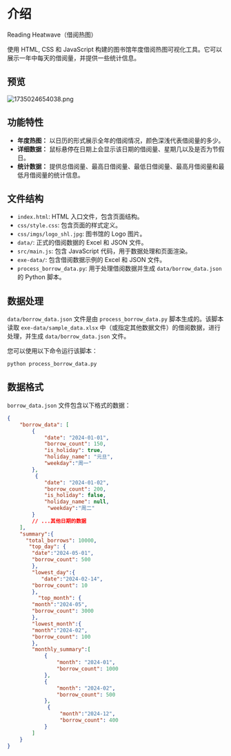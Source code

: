 # 介绍
Reading Heatwave（借阅热图）

使用 HTML, CSS 和 JavaScript 构建的图书馆年度借阅热图可视化工具。它可以展示一年中每天的借阅量，并提供一些统计信息。

## 预览

![1735024654038.png](https://xulei-pic-1258542021.cos.ap-shanghai.myqcloud.com/mdpic/1735024654038.png)

## 功能特性

*   **年度热图：** 以日历的形式展示全年的借阅情况，颜色深浅代表借阅量的多少。
*   **详细数据：** 鼠标悬停在日期上会显示该日期的借阅量、星期几以及是否为节假日。
*   **统计数据：** 提供总借阅量、最高日借阅量、最低日借阅量、最高月借阅量和最低月借阅量的统计信息。

## 文件结构

*   `index.html`: HTML 入口文件，包含页面结构。
*   `css/style.css`: 包含页面的样式定义。
*   `css/imgs/logo_shl.jpg`: 图书馆的 Logo 图片。
*   `data/`: 正式的借阅数据的 Excel 和 JSON 文件。
*   `src/main.js`: 包含 JavaScript 代码，用于数据处理和页面渲染。
*   `exe-data/`:  包含借阅数据示例的 Excel 和 JSON 文件。
*   `process_borrow_data.py`:  用于处理借阅数据并生成 `data/borrow_data.json` 的 Python 脚本。

## 数据处理

`data/borrow_data.json` 文件是由 `process_borrow_data.py` 脚本生成的。该脚本读取 `exe-data/sample_data.xlsx` 中（或指定其他数据文件）的借阅数据，进行处理，并生成 `data/borrow_data.json` 文件。

您可以使用以下命令运行该脚本：

```bash
python process_borrow_data.py
```

## 数据格式

`borrow_data.json` 文件包含以下格式的数据：

```json
{
    "borrow_data": [
        {
            "date": "2024-01-01",
            "borrow_count": 150,
            "is_holiday": true,
            "holiday_name": "元旦",
            "weekday":"周一"
        },
         {
            "date": "2024-01-02",
            "borrow_count": 200,
            "is_holiday": false,
            "holiday_name": null,
             "weekday":"周二"
        }
        // ...其他日期的数据
    ],
    "summary":{
      "total_borrows": 10000,
       "top_day": {
        "date":"2024-05-01",
        "borrow_count": 500
        },
        "lowest_day":{
           "date":"2024-02-14",
        "borrow_count": 10
        },
          "top_month": {
        "month":"2024-05",
        "borrow_count": 3000
        },
        "lowest_month":{
        "month":"2024-02",
        "borrow_count": 100
        },
        "monthly_summary":[
            {
                "month": "2024-01",
                "borrow_count": 1000
            },
            {
                "month": "2024-02",
                "borrow_count": 500
            },
             {
                 "month":"2024-12",
                 "borrow_count": 400
            }
        ]
    }
}
```

